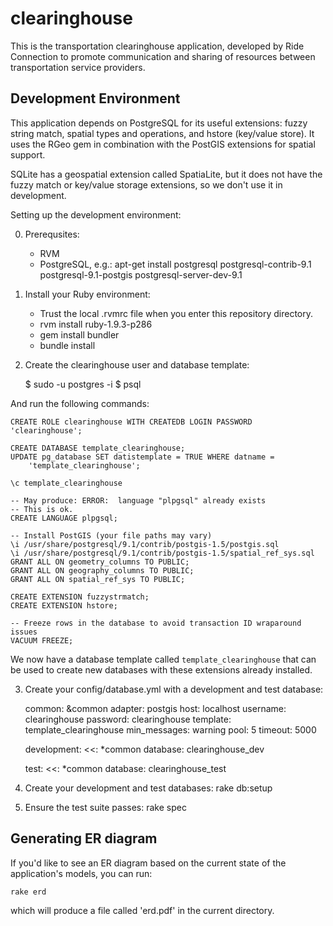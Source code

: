 clearinghouse
=============

This is the transportation clearinghouse application, developed by Ride
Connection to promote communication and sharing of resources between
transportation service providers.

Development Environment
-----------------------

This application depends on PostgreSQL for its useful extensions: fuzzy string
match, spatial types and operations, and hstore (key/value store).  It uses
the RGeo gem in combination with the PostGIS extensions for spatial support.

SQLite has a geospatial extension called SpatiaLite, but it does not have the
fuzzy match or key/value storage extensions, so we don't use it in development.

Setting up the development environment:

0. Prerequsites:
   - RVM
   - PostgreSQL, e.g.:
         apt-get install postgresql postgresql-contrib-9.1 \
                         postgresql-9.1-postgis postgresql-server-dev-9.1

1. Install your Ruby environment:
   - Trust the local .rvmrc file when you enter this repository directory.
   - rvm install ruby-1.9.3-p286
   - gem install bundler
   - bundle install
 
2. Create the clearinghouse user and database template:

    $ sudo -u postgres -i
    $ psql

And run the following commands:

    CREATE ROLE clearinghouse WITH CREATEDB LOGIN PASSWORD 'clearinghouse';

    CREATE DATABASE template_clearinghouse;
    UPDATE pg_database SET datistemplate = TRUE WHERE datname =
        'template_clearinghouse';
    
    \c template_clearinghouse

    -- May produce: ERROR:  language "plpgsql" already exists
    -- This is ok.
    CREATE LANGUAGE plpgsql;
    
    -- Install PostGIS (your file paths may vary)
    \i /usr/share/postgresql/9.1/contrib/postgis-1.5/postgis.sql
    \i /usr/share/postgresql/9.1/contrib/postgis-1.5/spatial_ref_sys.sql
    GRANT ALL ON geometry_columns TO PUBLIC;
    GRANT ALL ON geography_columns TO PUBLIC;
    GRANT ALL ON spatial_ref_sys TO PUBLIC;

    CREATE EXTENSION fuzzystrmatch;
    CREATE EXTENSION hstore;
    
    -- Freeze rows in the database to avoid transaction ID wraparound issues
    VACUUM FREEZE;

We now have a database template called `template_clearinghouse` that can be
used to create new databases with these extensions already installed.

3. Create your config/database.yml with a development and test database:

    common: &common
      adapter: postgis
      host: localhost
      username: clearinghouse
      password: clearinghouse
      template: template_clearinghouse
      min_messages: warning
      pool: 5
      timeout: 5000
    
    development:
      <<: *common
      database: clearinghouse_dev
    
    test:
      <<: *common
      database: clearinghouse_test

4. Create your development and test databases: rake db:setup

5. Ensure the test suite passes: rake spec

Generating ER diagram
---------------------

If you'd like to see an ER diagram based on the current state of the
application's models, you can run:

    rake erd

which will produce a file called 'erd.pdf' in the current directory.
